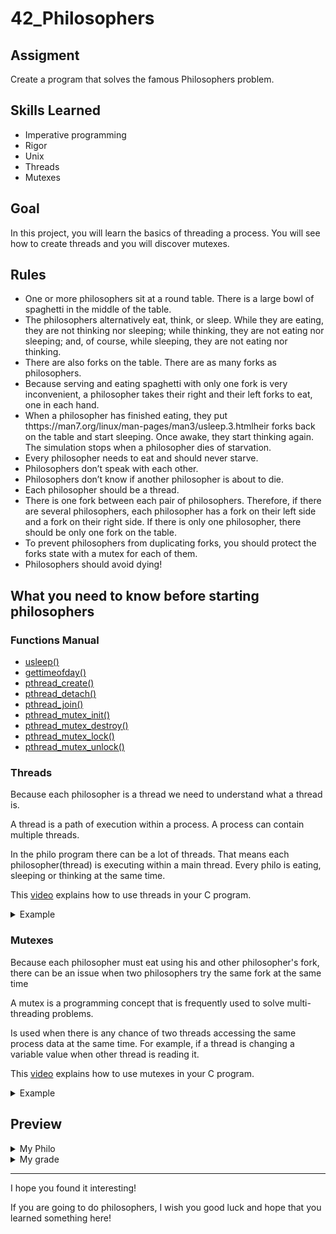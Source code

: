 # 42_Philosophers

## Assigment

Create a program that solves the famous Philosophers problem. 

## Skills Learned

  - Imperative programming
  - Rigor
  - Unix
  - Threads
  - Mutexes

## Goal

In this project, you will learn the basics of threading a process. You will see how to create threads and you will discover mutexes.

## Rules

  - One or more philosophers sit at a round table. There is a large bowl of spaghetti in the middle of the table.
  - The philosophers alternatively eat, think, or sleep. While they are eating, they are not thinking nor sleeping; while thinking, they are not eating nor sleeping; and, of course, while sleeping, they are not eating nor thinking.
  - There are also forks on the table. There are as many forks as philosophers.
  - Because serving and eating spaghetti with only one fork is very inconvenient, a philosopher takes their right and their left forks to eat, one in each hand.
  - When a philosopher has finished eating, they put thttps://man7.org/linux/man-pages/man3/usleep.3.htmlheir forks back on the table and start sleeping. Once awake, they start thinking again. The simulation stops when a philosopher dies of starvation.
  - Every philosopher needs to eat and should never starve.
  - Philosophers don’t speak with each other.
  - Philosophers don’t know if another philosopher is about to die.
  - Each philosopher should be a thread.
  - There is one fork between each pair of philosophers. Therefore, if there are several philosophers, each philosopher has a fork on their left side and a fork on their right side. If there is only one philosopher, there should be only one fork on the table.
  - To prevent philosophers from duplicating forks, you should protect the forks state with a mutex for each of them.
  - Philosophers should avoid dying!
  
## What you need to know before starting philosophers

### Functions Manual

  - <a href="https://man7.org/linux/man-pages/man3/usleep.3.html">usleep()</a> 
  - <a href="https://man7.org/linux/man-pages/man2/settimeofday.2.html">gettimeofday()</a> 
  - <a href="https://man7.org/linux/man-pages/man3/pthread_create.3p.html">pthread_create()</a>
  - <a href="https://man7.org/linux/man-pages/man3/pthread_detach.3p.html">pthread_detach()</a>
  - <a href="https://man7.org/linux/man-pages/man3/pthread_join.3p.html">pthread_join()</a>
  - <a href="https://man7.org/linux/man-pages/man3/pthread_mutex_init.3p.html">pthread_mutex_init()</a> 
  - <a href="https://man7.org/linux/man-pages/man3/pthread_mutex_destroy.3p.html">pthread_mutex_destroy()</a> 
  - <a href="https://man7.org/linux/man-pages/man3/pthread_mutex_lock.3p.html">pthread_mutex_lock()</a> 
  - <a href="https://man7.org/linux/man-pages/man3/pthread_mutex_unlock.3p.html">pthread_mutex_unlock()</a> 

### Threads

Because each philosopher is a thread we need to understand what a thread is.

A thread is a path of execution within a process. A process can contain multiple threads.

In the philo program there can be a lot of threads. That means each philosopher(thread) is executing within a main thread. Every philo is eating, sleeping or thinking at the same time.

This <a href="https://www.youtube.com/watch?v=d9s_d28yJq0&t=287s">video</a> explains how to use threads in your C program.

<details><summary>Example</summary>
  
  ![image](https://user-images.githubusercontent.com/91686183/190930361-324d337c-5960-4ea3-973a-1315be931b0f.png)

</details>

### Mutexes

Because each philosopher must eat using his and other philosopher's fork, there can be an issue when two philosophers try the same fork at the same time 

A mutex is a programming concept that is frequently used to solve multi-threading problems.

Is used when there is any chance of two threads accessing the same process data at the same time. For example, if a thread is changing a variable value when other thread is reading it.

This <a href="https://www.youtube.com/watch?v=oq29KUy29iQ&t=306s">video</a> explains how to use mutexes in your C program.

<details><summary>Example</summary>
  
  ![image](https://user-images.githubusercontent.com/91686183/190930661-b8c051ca-4cce-488b-8295-fc9886a9f872.png)
  
</details>

## Preview

<details><summary>My Philo</summary>
  
  ![Screencast from 18-09-2022 23_52_58](https://user-images.githubusercontent.com/91686183/190931695-93215ce2-81a3-4132-b0b8-c41b25ccfe93.gif)
  
</details>

<details><summary>My grade</summary>
  
  ![image](https://user-images.githubusercontent.com/91686183/169927289-9e8dcfa1-7789-4b1d-a6fb-b9d1b8f90dce.png)
  
</details>

<hr>

I hope you found it interesting!

If you are going to do philosophers, I wish you good luck and hope that you learned something here!
